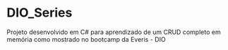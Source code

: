 # DIO_Series
Projeto desenvolvido em C# para aprendizado de um CRUD completo em memória
como mostrado no bootcamp da Everis - DIO

   